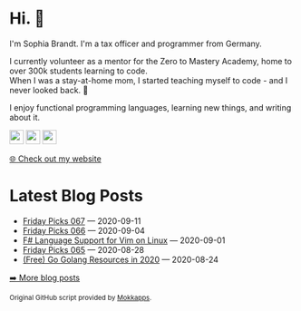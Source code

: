 <h1>Hi. 👋</h1>
<p>I'm Sophia Brandt. I'm a tax officer and programmer from Germany.</p>
<p>I currently volunteer as a mentor for the Zero to Mastery Academy, home to over 300k students learning to code.<br>
When I was a stay-at-home mom, I started teaching myself to code - and I never looked back. 💜</p>
<p>I enjoy functional programming languages, learning new things, and writing about it.</p>
<p><a href="https://www.twitter.com/hisophiabrandt"><img src="https://img.shields.io/badge/twitter-%231DA1F2.svg?&style=for-the-badge&logo=twitter&logoColor=white" height=25></a> <a href="https://www.linkedin.com/in/sophiabrandt"><img src="https://img.shields.io/badge/linkedin-%230077B5.svg?&style=for-the-badge&logo=linkedin&logoColor=white" height=25></a> <a href="https://dev.to/sophiabrandt"><img src="https://img.shields.io/badge/DEV.TO-%230A0A0A.svg?&style=for-the-badge&logo=dev-dot-to&logoColor=white" height=25></a></p>
<p><a href="https://www.sophiabrandt.com">🌐 Check out my website</a></p>
<h1>Latest Blog Posts</h1>
  <ul>
    <li><a href=https://www.rockyourcode.com/friday-picks-067/>Friday Picks 067</a> — 2020-09-11</li><li><a href=https://www.rockyourcode.com/friday-picks-066/>Friday Picks 066</a> — 2020-09-04</li><li><a href=https://www.rockyourcode.com/fsharp-language-support-for-vim-on-linux/>F# Language Support for Vim on Linux</a> — 2020-09-01</li><li><a href=https://www.rockyourcode.com/friday-picks-065/>Friday Picks 065</a> — 2020-08-28</li><li><a href=https://www.rockyourcode.com/go-resources/>(Free) Go Golang Resources in 2020</a> — 2020-08-24</li>
  </ul>
<p><a href="https://www.rockyourcode.com">➡️ More blog posts</a></p>
<p><small>Original GitHub script provided by <a href="https://github.com/Mokkapps">Mokkapps</a>.</small></p>
